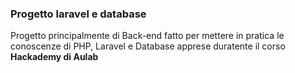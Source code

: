 <h3>Progetto laravel e database</h3>

<p>Progetto principalmente di Back-end fatto per mettere in pratica le conoscenze di PHP, Laravel e Database apprese duratente il corso <strong>Hackademy di Aulab</strong> </p>